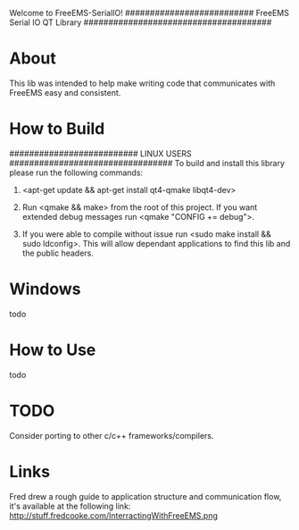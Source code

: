 Welcome to FreeEMS-SerialIO!
########################## FreeEMS Serial IO QT Library ######################################

# About
This lib was intended to help make writing code that communicates with FreeEMS easy and consistent.

# How to Build

##########################  LINUX USERS #################################
To build and install this library please run the following commands:

1. <apt-get update && apt-get install  qt4-qmake libqt4-dev>

2. Run <qmake && make> from the root of this project.  If you want extended debug messages run <qmake "CONFIG += debug">.

3. If you were able to compile without issue run <sudo make install && sudo ldconfig>.  This will allow dependant applications to find this lib and the public headers.

# Windows
todo

# How to Use
todo

# TODO
Consider porting to other c/c++ frameworks/compilers.

# Links
Fred drew a rough guide to application structure and communication flow, it's
available at the following link: http://stuff.fredcooke.com/InterractingWithFreeEMS.png


